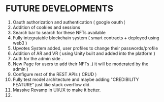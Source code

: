 # FUTURE DEVELOPMENTS

1) Oauth authorization and authentication ( google oauth )
2) Addition of cookies and sessions 
3) Search bar to search for these NFTs available
4) Fully integratable blockchain system ( smart contracts + deployed using web3 )
5) Upvotes System added, user profiles to change their passwords/profile 
6) Addition of AR and VR ( using Unity built and added into the platform )
7) Auth for the admin side .
8) New Page for users to add their NFTs .( it will be moderated by the admin )
9) Configure rest of the REST APIs ( CRUD )
10) Fully test model architecture and maybe adding "CREDIBILITY FEATURE" just like stack overflow did.
11) Massive Revamp in UI/UX to make it better.
12) 